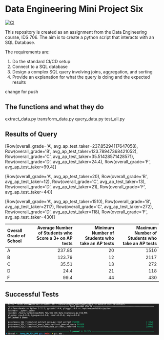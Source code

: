 # Data Engineering Mini Project Six

[![CI](https://github.com/nogibjj/Jenny_Wu_F24_MP6/actions/workflows/cicd.yml/badge.svg)](https://github.com/nogibjj/Jenny_Wu_F24_MP6/actions/workflows/cicd.yml)

This repository is created as an assignment from the Data Engineering course, IDS 706. The aim is to create a python script that interacts with an SQL Database.

The requirements are:
1. Do the standard CI/CD setup
2. Connect to a SQL database
3. Design a complex SQL query involving joins, aggregation, and sorting
4. Provide an explanation for what the query is doing and the expected results

change for push 
## The functions and what they do
extract_data.py
transform_data.py
query_data.py
test_all.py 

## Results of Query

[Row(overall_grade='A', avg_ap_test_taker=237.85294117647058), Row(overall_grade='B', avg_ap_test_taker=123.78947368421052), Row(overall_grade='C', avg_ap_test_taker=35.51428571428571), Row(overall_grade='D', avg_ap_test_taker=24.4), Row(overall_grade='F', avg_ap_test_taker=99.4)]

[Row(overall_grade='A', avg_ap_test_taker=20), Row(overall_grade='B', avg_ap_test_taker=12), Row(overall_grade='C', avg_ap_test_taker=13), Row(overall_grade='D', avg_ap_test_taker=21), Row(overall_grade='F', avg_ap_test_taker=44)]

[Row(overall_grade='A', avg_ap_test_taker=1510), Row(overall_grade='B', avg_ap_test_taker=2117), Row(overall_grade='C', avg_ap_test_taker=272), Row(overall_grade='D', avg_ap_test_taker=118), Row(overall_grade='F', avg_ap_test_taker=430)]


| Overall Grade of School | Average Number of Students who Score a 3+ on AP tests |  Minimum Number of Students who take an AP tests|   Maximum Number of Students who take an AP tests|
|:------------------------|------------------:|----------:|----------:|
| A   |   237.85 |   20 |      1510 |    
| B   |    123.79 |  12  |       2117 |   
| C   |    35.51|  13  |      272 |   
| D   |    24.4|  21  |      118 |     
| F   |    99.4|  44  |      430 |     
## Successful Tests 
![alt text](Picture1.png)
